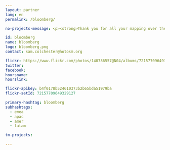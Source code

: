 ```yaml
---
layout: partner
lang: en
permalink: /bloomberg/

no-projects-message: <p><strong>Thank you for all your mapping over the past years on the HOT Tasking Manager!<br> Mappers like you have helped shape how the world’s most vulnerable communities receive critical relief following disasters big and small.</p><br> <p>Please head over to <a href="https://tasks.hotosm.org/partners/bloomberg/stats/mapswipe">Bloombergs's new partnership page</a> to continue your mapping journey using <a href="https://web.mapswipe.org/" target="_blank">MapSwipe4Web</a>.</strong></p>

id: bloomberg
name: bloomberg
logo: bloomberg.png
contact: sam.colchester@hotosm.org

flickr: https://www.flickr.com/photos/140736557@N04/albums/72157709649329127
twitter: 
facebook: 
hoursname:
hourslink:

flickr-apikey: b4f0178b524610373b2b65bda51979ba
flickr-setId: 72157709649329127

primary-hashtag: bloomberg
subhashtags:
  - emea
  - apac
  - amer
  - latam

tm-projects:
    
---
```


